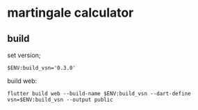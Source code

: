 # martingale calculator

## build

set version;

```
$ENV:build_vsn='0.3.0'
```

build web:

```
flutter build web --build-name $ENV:build_vsn --dart-define vsn=$ENV:build_vsn --output public
```